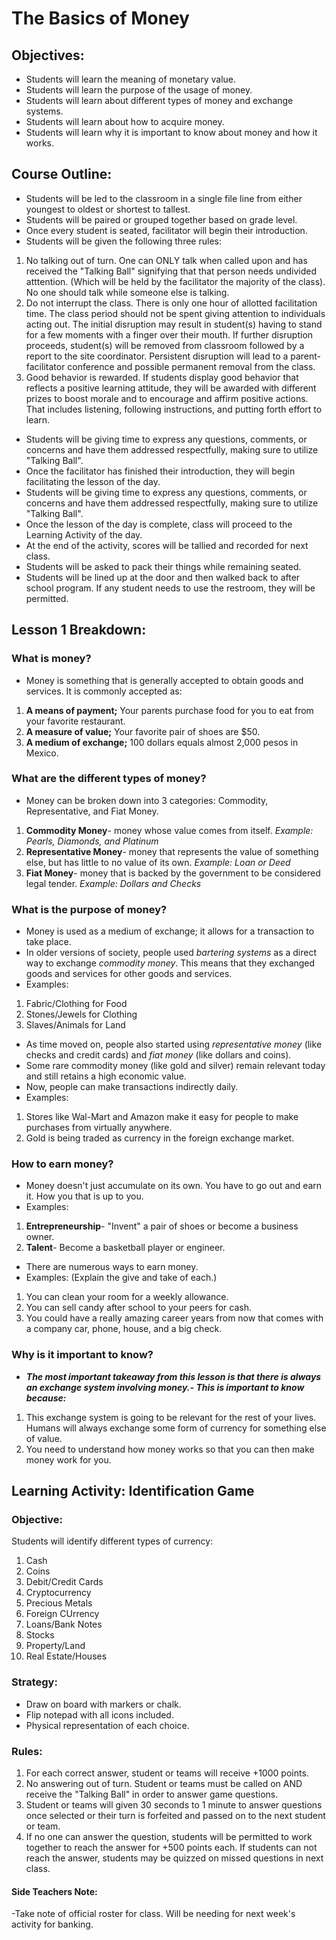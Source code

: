 # The Basics of Money
## Objectives:
- Students will learn the meaning of monetary value.
- Students will learn the purpose of the usage of money.
- Students will learn about different types of money and exchange systems.
- Students will learn about how to acquire money.
- Students will learn why it is important to know about money and how it works.

## Course Outline:
- Students will be led to the classroom in a single file line from either youngest to oldest or shortest to tallest.
- Students will be paired or grouped together based on grade level.
- Once every student is seated, facilitator will begin their introduction.
- Students will be given the following three rules:
1. No talking out of turn.
One can ONLY talk when called upon and has received the "Talking Ball" signifying that that person needs undivided atttention. (Which will be held by the facilitator the majority of the class).
No one should talk while someone else is talking.
2. Do not interrupt the class.
There is only one hour of allotted facilitation time. The class period should not be spent giving attention to individuals acting out.
The initial disruption may result in student(s) having to stand for a few moments with a finger over their mouth.
If further disruption proceeds, student(s) will be removed from classroom followed by a report to the site coordinator.
Persistent disruption will lead to a parent-facilitator conference and possible permanent removal from the class.
3. Good behavior is rewarded.
If students display good behavior that reflects a positive learning attitude, they will be awarded with different prizes to boost morale and to encourage and affirm positive actions. 
That includes listening, following instructions, and putting forth effort to learn.
- Students will be giving time to express any questions, comments, or concerns and have them addressed respectfully, making sure to utilize "Talking Ball".
- Once the facilitator has finished their introduction, they will begin facilitating the lesson of the day.
- Students will be giving time to express any questions, comments, or concerns and have them addressed respectfully, making sure to utilize "Talking Ball".
- Once the lesson of the day is complete, class will proceed to the Learning Activity of the day.
- At the end of the activity, scores will be tallied and recorded for next class.
- Students will be asked to pack their things while remaining seated.
- Students will be lined up at the door and then walked back to after school program. If any student needs to use the restroom, they will be permitted.

## Lesson 1 Breakdown:
### What is money?
- Money is something that is generally accepted to obtain goods and services. It is commonly accepted as:
1. **A means of payment;** Your parents purchase food for you to eat from your favorite restaurant.
2. **A measure of value;** Your favorite pair of shoes are $50.
3. **A medium of exchange;** 100 dollars equals almost 2,000 pesos in Mexico. 

### What are the different types of money?
- Money can be broken down into 3 categories: Commodity, Representative, and Fiat Money.
1. **Commodity Money**- money whose value comes from itself. *Example: Pearls, Diamonds, and Platinum*
2. **Representative Money**- money that represents the value of something else, but has little to no value of its own. *Example: Loan or Deed*
3. **Fiat Money**- money that is backed by the government to be considered legal tender. *Example: Dollars and Checks*

### What is the purpose of money?
- Money is used as a medium of exchange; it allows for a transaction to take place.
- In older versions of society, people used *bartering systems* as a direct way to exchange *commodity money*. This means that they exchanged goods and services for other goods and services. 
- Examples: 
1. Fabric/Clothing for Food
2. Stones/Jewels for Clothing
3. Slaves/Animals for Land
- As time moved on, people also started using *representative money* (like checks and credit cards) and *fiat money* (like dollars and coins).
- Some rare commodity money (like gold and silver) remain relevant today and still retains a high economic value. 
- Now, people can make transactions indirectly daily. 
- Examples: 
1. Stores like Wal-Mart and Amazon make it easy for people to make purchases from virtually anywhere.
2. Gold is being traded as currency in the foreign exchange market.

### How to earn money?
- Money doesn't just accumulate on its own. You have to go out and earn it. How you that is up to you.
- Examples:
1. **Entrepreneurship**- "Invent" a pair of shoes or become a business owner.
2. **Talent**- Become a basketball player or engineer.
- There are numerous ways to earn money.
- Examples: (Explain the give and take of each.)
1. You can clean your room for a weekly allowance.
2. You can sell candy after school to your peers for cash.
3. You could have a really amazing career years from now that comes with a company car, phone, house, and a big check.

### Why is it important to know?
- ***The most important takeaway from this lesson is that there is always an exchange system involving money.- This is important to know because:***
1. This exchange system is going to be relevant for the rest of your lives. Humans will always exchange some form of currency for something else of value.
2. You need to understand how money works so that you can then make money work for you.

## Learning Activity: Identification Game
### Objective: 
Students will identify different types of currency:
1. Cash
2. Coins
3. Debit/Credit Cards
4. Cryptocurrency
5. Precious Metals
6. Foreign CUrrency
7. Loans/Bank Notes
8. Stocks
9. Property/Land
10. Real Estate/Houses

### Strategy:
- Draw on board with markers or chalk.
- Flip notepad with all icons included.
- Physical representation of each choice.

### Rules:
1. For each correct answer, student or teams will receive +1000 points.
2. No answering out of turn. Student or teams must be called on AND receive the "Talking Ball" in order to answer game questions.
3. Student or teams will given 30 seconds to 1 minute to answer questions once selected or their turn is forfeited and passed on to the next student or team.
4. If no one can answer the question, students will be permitted to work together to reach the answer for +500 points each. If students can not reach the answer, students may be quizzed on missed questions in next class.

#### Side Teachers Note: 
-Take note of official roster for class. Will be needing for next week's activity for banking.
